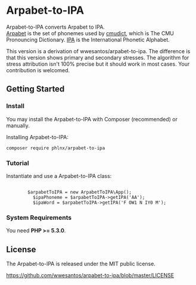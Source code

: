 <h1>Arpabet-to-IPA</h1>
Arpabet-to-IPA converts Arpabet to IPA.<br/>
<a href='https://en.wikipedia.org/wiki/Arpabet'>Arpabet</a> is the set of phonemes used by <a href='http://www.speech.cs.cmu.edu/cgi-bin/cmudict'>cmudict</a>, which is The CMU Pronouncing Dictionary. <a href='https://en.wikipedia.org/wiki/IPA'>IPA</a> is the International Phonetic Alphabet.

<p>This version is a derivation of wwesantos/arpabet-to-ipa. The difference is that this version shows primary and secondary stresses. The algorithm for stress attribution isn't 100% precise but it should work in most cases.
Your contribution is welcomed.

<h2>Getting Started</h2>

<h3>Install</h3>
<p>You may install the Arpabet-to-IPA with Composer (recommended) or manually.</p>
<p>Installing Arpabet-to-IPA:</p>
<pre><code>composer require phlnx/arpabet-to-ipa</code></pre>

<h3>Tutorial</h3>
<p>Instantiate and use a Arpabet-to-IPA class:</p>
<pre><code>
  		$arpabetToIPA = new ArpabetToIPA\App();
		  $ipaPhoneme = $arpabetToIPA-&gt;getIPA('AA');
		  $ipaWord = $arpabetToIPA-&gt;getIPA('F OW1 N IY0 M');
</code></pre>


<h3>System Requirements</h3>
<p>You need <strong>PHP &gt;= 5.3.0</strong>.</p>

<h2>License</h2>
<p>The Arpabet-to-IPA is released under the MIT public license.</p>
<a href="https://github.com/wwesantos/arpabet-to-ipa/blob/master/LICENSE">https://github.com/wwesantos/arpabet-to-ipa/blob/master/LICENSE</a>

